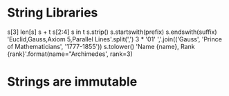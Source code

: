 # String Libraries

s[3]
len[s]
s + t
s[2:4]
s in t
s.strip()
s.startswith(prefix)
s.endswith(suffix)
'Euclid,Gauss,Axiom 5,Parallel Lines'.split(',')
3 * '01'
','.join(('Gauss', 'Prince of Mathematicians', '1777-1855'))
s.tolower()
'Name {name}, Rank {rank}'.format(name="Archimedes', rank=3)

# Strings are immutable